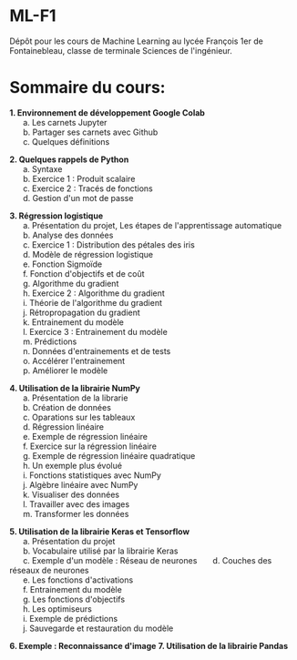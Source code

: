 # ML-F1
Dépôt pour les cours de Machine Learning au lycée François 1er de Fontainebleau, classe de terminale Sciences de l'ingénieur.

Sommaire du cours:
==================

**1. Environnement de développement Google Colab**    
    &nbsp;&nbsp;&nbsp;&nbsp;&nbsp;&nbsp;a. Les carnets Jupyter  
    &nbsp;&nbsp;&nbsp;&nbsp;&nbsp;&nbsp;b. Partager ses carnets avec Github  
    &nbsp;&nbsp;&nbsp;&nbsp;&nbsp;&nbsp;c. Quelques définitions    
    
**2. Quelques rappels de Python**    
    &nbsp;&nbsp;&nbsp;&nbsp;&nbsp;&nbsp;a. Syntaxe  
    &nbsp;&nbsp;&nbsp;&nbsp;&nbsp;&nbsp;b. Exercice 1 : Produit scalaire  
    &nbsp;&nbsp;&nbsp;&nbsp;&nbsp;&nbsp;c. Exercice 2 : Tracés de fonctions  
    &nbsp;&nbsp;&nbsp;&nbsp;&nbsp;&nbsp;d. Gestion d'un mot de passe    
    
**3. Régression logistique**    
    &nbsp;&nbsp;&nbsp;&nbsp;&nbsp;&nbsp;a. Présentation du projet, Les étapes de l'apprentissage automatique  
    &nbsp;&nbsp;&nbsp;&nbsp;&nbsp;&nbsp;b. Analyse des données  
    &nbsp;&nbsp;&nbsp;&nbsp;&nbsp;&nbsp;c. Exercice 1 : Distribution des pétales des iris  
    &nbsp;&nbsp;&nbsp;&nbsp;&nbsp;&nbsp;d. Modèle de régression logistique  
    &nbsp;&nbsp;&nbsp;&nbsp;&nbsp;&nbsp;e. Fonction Sigmoïde  
    &nbsp;&nbsp;&nbsp;&nbsp;&nbsp;&nbsp;f. Fonction d'objectifs et de coût  
    &nbsp;&nbsp;&nbsp;&nbsp;&nbsp;&nbsp;g. Algorithme du gradient  
    &nbsp;&nbsp;&nbsp;&nbsp;&nbsp;&nbsp;h. Exercice 2 : Algorithme du gradient  
    &nbsp;&nbsp;&nbsp;&nbsp;&nbsp;&nbsp;i. Théorie de l'algorithme du gradient  
    &nbsp;&nbsp;&nbsp;&nbsp;&nbsp;&nbsp;j. Rétropropagation du gradient  
    &nbsp;&nbsp;&nbsp;&nbsp;&nbsp;&nbsp;k. Entrainement du modèle  
    &nbsp;&nbsp;&nbsp;&nbsp;&nbsp;&nbsp;l. Exercice 3 : Entrainement du modèle  
    &nbsp;&nbsp;&nbsp;&nbsp;&nbsp;&nbsp;m. Prédictions  
    &nbsp;&nbsp;&nbsp;&nbsp;&nbsp;&nbsp;n. Données d'entrainements et de tests  
    &nbsp;&nbsp;&nbsp;&nbsp;&nbsp;&nbsp;o. Accélérer l'entrainement  
    &nbsp;&nbsp;&nbsp;&nbsp;&nbsp;&nbsp;p. Améliorer le modèle    
    
**4. Utilisation de la librairie NumPy**    
    &nbsp;&nbsp;&nbsp;&nbsp;&nbsp;&nbsp;a. Présentation de la librarie  
    &nbsp;&nbsp;&nbsp;&nbsp;&nbsp;&nbsp;b. Création de données  
    &nbsp;&nbsp;&nbsp;&nbsp;&nbsp;&nbsp;c. Oparations sur les tableaux  
    &nbsp;&nbsp;&nbsp;&nbsp;&nbsp;&nbsp;d. Régression linéaire  
    &nbsp;&nbsp;&nbsp;&nbsp;&nbsp;&nbsp;e. Exemple de régression linéaire  
    &nbsp;&nbsp;&nbsp;&nbsp;&nbsp;&nbsp;f. Exercice sur la régression linéaire  
    &nbsp;&nbsp;&nbsp;&nbsp;&nbsp;&nbsp;g. Exemple de régression linéaire quadratique  
    &nbsp;&nbsp;&nbsp;&nbsp;&nbsp;&nbsp;h. Un exemple plus évolué  
    &nbsp;&nbsp;&nbsp;&nbsp;&nbsp;&nbsp;i. Fonctions statistiques avec NumPy  
    &nbsp;&nbsp;&nbsp;&nbsp;&nbsp;&nbsp;j. Algèbre linéaire avec NumPy  
    &nbsp;&nbsp;&nbsp;&nbsp;&nbsp;&nbsp;k. Visualiser des données  
    &nbsp;&nbsp;&nbsp;&nbsp;&nbsp;&nbsp;l. Travailler avec des images  
    &nbsp;&nbsp;&nbsp;&nbsp;&nbsp;&nbsp;m. Transformer les données    
    
**5. Utilisation de la librairie Keras et Tensorflow**    
    &nbsp;&nbsp;&nbsp;&nbsp;&nbsp;&nbsp;a. Présentation du projet  
    &nbsp;&nbsp;&nbsp;&nbsp;&nbsp;&nbsp;b. Vocabulaire utilisé par la librairie Keras  
    &nbsp;&nbsp;&nbsp;&nbsp;&nbsp;&nbsp;c. Exemple d'un modèle : Réseau de neurones
    &nbsp;&nbsp;&nbsp;&nbsp;&nbsp;&nbsp;d. Couches des réseaux de neurones  
    &nbsp;&nbsp;&nbsp;&nbsp;&nbsp;&nbsp;e. Les fonctions d'activations  
    &nbsp;&nbsp;&nbsp;&nbsp;&nbsp;&nbsp;f. Entrainement du modèle  
    &nbsp;&nbsp;&nbsp;&nbsp;&nbsp;&nbsp;g. Les fonctions d'objectifs  
    &nbsp;&nbsp;&nbsp;&nbsp;&nbsp;&nbsp;h. Les optimiseurs  
    &nbsp;&nbsp;&nbsp;&nbsp;&nbsp;&nbsp;i. Exemple de prédictions  
    &nbsp;&nbsp;&nbsp;&nbsp;&nbsp;&nbsp;j. Sauvegarde et restauration du modèle    
    
**6. Exemple : Reconnaissance d'image**
**7. Utilisation de la librairie Pandas**
